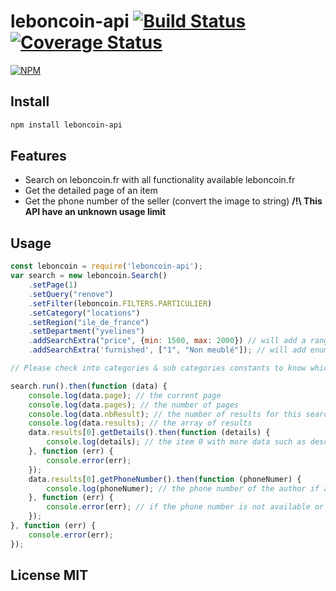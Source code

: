 # leboncoin-api [![Build Status](https://travis-ci.org/tdurieux/leboncoin-api.svg?branch=master)](https://travis-ci.org/tdurieux/leboncoin-api) [![Coverage Status](https://coveralls.io/repos/tdurieux/leboncoin-api/badge.svg?branch=master&service=github)](https://coveralls.io/github/tdurieux/leboncoin-api?branch=master)

[![NPM](https://nodei.co/npm/leboncoin-api.png)](https://nodei.co/npm/leboncoin-api/)

## Install

```bash
npm install leboncoin-api
```

## Features

* Search on leboncoin.fr with all functionality available leboncoin.fr
* Get the detailed page of an item
* Get the phone number of the seller (convert the image to string) **/!\ This API have an unknown usage limit**

## Usage

```javascript
const leboncoin = require('leboncoin-api');
var search = new leboncoin.Search()
    .setPage(1)
    .setQuery("renove")
    .setFilter(leboncoin.FILTERS.PARTICULIER)
    .setCategory("locations")
    .setRegion("ile_de_france")
    .setDepartment("yvelines")
    .addSearchExtra("price", {min: 1500, max: 2000}) // will add a range of price
    .addSearchExtra('furnished', ["1", "Non meublé"]); // will add enums for Meublé and Non meublé

// Please check into categories & sub categories constants to know which are the sub categories to add into "addSearchExtra"

search.run().then(function (data) {
    console.log(data.page); // the current page
    console.log(data.pages); // the number of pages
    console.log(data.nbResult); // the number of results for this search
    console.log(data.results); // the array of results
    data.results[0].getDetails().then(function (details) {
        console.log(details); // the item 0 with more data such as description, all images, author, ...
    }, function (err) {
        console.error(err);
    });
    data.results[0].getPhoneNumber().then(function (phoneNumer) {
        console.log(phoneNumer); // the phone number of the author if available
    }, function (err) {
        console.error(err); // if the phone number is not available or not parsable (image -> string) 
    });
}, function (err) {
    console.error(err);
});
```

## License MIT
